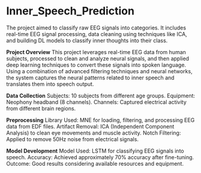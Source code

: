 # Inner_Speech_Prediction
The project aimed to classify raw EEG signals into categories. It includes real-time EEG signal processing, data cleaning using techniques like ICA, and building DL models to classify inner thoughts into their class.

**Project Overview**
This project leverages real-time EEG data from human subjects, processed to clean and analyze neural signals, and then applied deep learning techniques to convert these signals into spoken language. Using a combination of advanced filtering techniques and neural networks, the system captures the neural patterns related to inner speech and translates them into speech output.

**Data Collection**
                        Subjects: 10 subjects from different age groups.
                        Equipment: Neophony headband (8 channels).
                        Channels: Captured electrical activity from different brain regions.
                        
**Preprocessing**
                        Library Used: MNE for loading, filtering, and processing EEG data from EDF files.
                        Artifact Removal: ICA (Independent Component Analysis) to clean eye movements and muscle activity.
                        Notch Filtering: Applied to remove 50Hz noise from electrical signals.
                        
**Model Development**
                        Model Used: LSTM for classifying EEG signals into speech.
                        Accuracy: Achieved approximately 70% accuracy after fine-tuning.
                        Outcome: Good results considering available resources and equipment.

